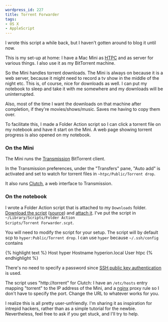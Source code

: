 ```yaml
--- 
wordpress_id: 227
title: Torrent Forwarder
tags: 
- OS X
- AppleScript
---
```

I wrote this script a while back, but I haven't gotten around to blog it until now.

This is my set-up at home: I have a Mac Mini as <a href="http://en.wikipedia.org/wiki/Home_theater_PC">HTPC</a> and as server for various things. I also use it as my BitTorrent machine.

So the Mini handles torrent downloads. The Mini is always on because it is a web server, because it might need to record a tv show in the middle of the night etc. This is, of course, nice for downloads as well. I can put my notebook to sleep and take it with me somewhere and my downloads will be uninterrupted.

Also, most of the time I want the downloads on that machine after completion, if they're movies/shows/music. Saves me having to copy them over.

To facilitate this, I made a Folder Action script so I can click a torrent file on my notebook and have it start on the Mini. A web page showing torrent progress is also opened on my notebook.

<!--more-->

<h3>On the Mini</h3>

The Mini runs the <a href="http://www.transmissionbt.com/">Transmission</a> BitTorrent client.

In the Transmission preferences, under the "Transfers" pane, "Auto add" is activated and set to watch for torrent files in <code>~htpc/Public/Torrent drop</code>.

It also runs <a href="http://clutchbt.com/">Clutch</a>, a web interface to Transmission.

<h3>On the notebook</h3>

I wrote a Folder Action script that is attached to my <code>Downloads</code> folder. <a href="http://pastie.textmate.org/pastes/171463/download">Download the script</a> (<a href="http://pastie.textmate.org/171463">source</a>) and <a href="http://henrik.nyh.se/2007/10/lift-the-leopard-download-quarantine">attach it</a>. I've put the script in <code>~/Library/Scripts/Folder Action Scripts/Torrent Forwarder.scpt</code>.

You will need to modify the script for your setup. The script will by default scp to <code>hyper:Public/Torrent drop</code>. I can use <code>hyper</code> because <code>~/.ssh/config</code> contains

{% highlight text %}
Host hyper
  Hostname hyperion.local
  User htpc
{% endhighlight %}

There's no need to specify a password since <a href="http://www.noah.org/wiki/SSH_public_keys">SSH public key authentication</a> is used.

The script uses "http://torrent" for Clutch: I have an <code>/etc/hosts</code> entry mapping "torrent" to the IP address of the Mini, and a <a href="http://nginx.net/">nginx</a> proxy rule so I don't have to specify the port. Change the URL to whatever works for you.

I realize this is all pretty user-unfriendly. I'm sharing it as inspiration for intrepid hackers, rather than as a simple tutorial for the newbie. Nevertheless, feel free to ask if you get stuck, and I'll try to help.
